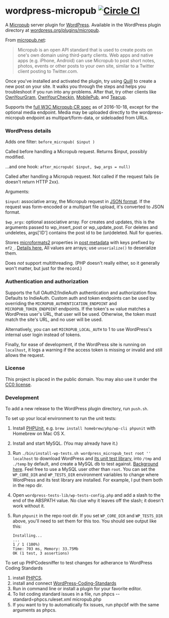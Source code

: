 # wordpress-micropub [![Circle CI](https://circleci.com/gh/snarfed/wordpress-micropub.svg?style=svg)](https://circleci.com/gh/snarfed/wordpress-micropub)

A [Micropub](http://micropub.net/) server plugin for [WordPress](https://wordpress.org/). Available in the WordPress plugin directory at [wordpress.org/plugins/micropub](https://wordpress.org/plugins/micropub/).

From [micropub.net](http://micropub.net/):

> Micropub is an open API standard that is used to create posts on one's own domain using third-party clients. Web apps and native apps (e.g. iPhone, Android) can use Micropub to post short notes, photos, events or other posts to your own site, similar to a Twitter client posting to Twitter.com.

Once you've installed and activated the plugin, try using
[Quill](http://quill.p3k.io/) to create a new post on your site. It walks you
through the steps and helps you troubleshoot if you run into any problems. After
that, try other clients like
[OwnYourGram](http://ownyourgram.com/),
[OwnYourCheckin](https://ownyourcheckin.wirres.net/),
[MobilePub](http://indiewebcamp.com/MobilePub), and
[Teacup](https://teacup.p3k.io/).

Supports the [full W3C Micropub CR spec](https://www.w3.org/TR/micropub/) as of
2016-10-18, except for the optional media endpoint. Media may be uploaded
directly to the wordpress-micropub endpoint as multipart/form-data, or
sideloaded from URLs.


### WordPress details

Adds one filter: `before_micropub( $input )`

Called before handling a Micropub request. Returns $input, possibly modified.

...and one hook: `after_micropub( $input, $wp_args = null)`

Called after handling a Micropub request. Not called if the request fails
(ie doesn't return HTTP 2xx).

Arguments:

`$input`: associative array, the Micropub request in
  [JSON format](http://micropub.net/draft/index.html#json-syntax). If the
  request was form-encoded or a multipart file upload, it's converted to JSON
  format.

`$wp_args`: optional associative array. For creates and updates, this is the
  arguments passed to wp_insert_post or wp_update_post. For deletes and
  undeletes, args['ID'] contains the post id to be (un)deleted. Null for queries.

Stores [microformats2](http://microformats.org/wiki/microformats2) properties in
[post metadata](http://codex.wordpress.org/Function_Reference/post_meta_Function_Examples)
with keys prefixed by `mf2_`.
[Details here.](https://indiewebcamp.com/WordPress_Data#Microformats_data)
All values are arrays; use `unserialize()` to deserialize them.

Does *not* support multithreading. (PHP doesn't really either, so it generally
won't matter, but just for the record.)


### Authentication and authorization

Supports the full OAuth2/IndieAuth authentication and authorization flow.
Defaults to IndieAuth. Custom auth and token endpoints can be used by overriding
the `MICROPUB_AUTHENTICATION_ENDPOINT` and `MICROPUB_TOKEN_ENDPOINT` endpoints.
If the token's `me` value matches a WordPress user's URL, that user will be
used. Otherwise, the token must match the site's URL, and no user will be used.

Alternatively, you can set `MICROPUB_LOCAL_AUTH` to 1 to use WordPress's
internal user login instead of tokens.

Finally, for ease of development, if the WordPress site is running on
`localhost`, it logs a warning if the access token is missing or invalid and
still allows the request.


### License

This project is placed in the public domain. You may also use it under the
[CC0 license](http://creativecommons.org/publicdomain/zero/1.0/).

### Development

To add a new release to the WordPress plugin directory, run `push.sh`.

To set up your local environment to run the unit tests:

1. Install [PHPUnit](https://github.com/sebastianbergmann/phpunit#installation),
   e.g. `brew install homebrew/php/wp-cli phpunit` with Homebrew on Mac OS X.
1. Install and start MySQL. (You may already have it.)
1. Run `./bin/install-wp-tests.sh wordpress_micropub_test root '' localhost` to
   download WordPress and
   [its unit test library](https://develop.svn.wordpress.org/trunk/tests/phpunit/),
   into `/tmp` and `./temp` by default, and create a MySQL db to test against.
   [Background here](http://wp-cli.org/docs/plugin-unit-tests/). Feel free to
   use a MySQL user other than `root`. You can set the `WP_CORE_DIR` and
   `WP_TESTS_DIR` environment variables to change where WordPress and its test
   library are installed. For example, I put them both in the repo dir.
1. Open `wordpress-tests-lib/wp-tests-config.php` and add a slash to the end of
   the ABSPATH value. No clue why it leaves off the slash; it doesn't work
   without it.
1. Run `phpunit` in the repo root dir. If you set `WP_CORE_DIR` and
   `WP_TESTS_DIR` above, you'll need to set them for this too. You should see
   output like this:

    ```
    Installing...
    ...
    1 / 1 (100%)
    Time: 703 ms, Memory: 33.75Mb
    OK (1 test, 3 assertions)
    ```

To set up PHPCodesniffer to test changes for adherance to WordPress Coding Standards

1. install [PHPCS](https://github.com/squizlabs/PHP_CodeSniffer).
1. install and connect [WordPress-Coding-Standards](https://github.com/WordPress-Coding-Standards/WordPress-Coding-Standards)
1. Run in command line or install a plugin for your favorite editor.
1. To list coding standard issues in a file, run phpcs --standard=phpcs.ruleset.xml micropub.php
1. If you want to try to automatically fix issues, run phpcbf with the same arguments as phpcs.
